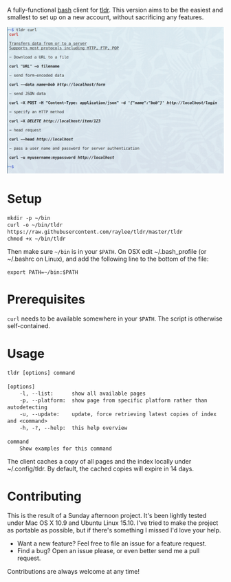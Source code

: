 A fully-functional [bash](https://en.wikipedia.org/wiki/Bash_%28Unix_shell%29) client for [tldr](https://github.com/rprieto/tldr/). This version aims to be the easiest and smallest to set up on a new account, without sacrificing any features.

![tldr screenshot](Screenshot.png?raw=true)

# Setup

	mkdir -p ~/bin
	curl -o ~/bin/tldr https://raw.githubusercontent.com/raylee/tldr/master/tldr
	chmod +x ~/bin/tldr

Then make sure `~/bin` is in your `$PATH`. On OSX edit ~/.bash_profile (or ~/.bashrc on Linux), and add the following line to the bottom of the file:

	export PATH=~/bin:$PATH

# Prerequisites

`curl` needs to be available somewhere in your `$PATH`. The script is otherwise self-contained.

# Usage
	tldr [options] command

	[options]
		-l, --list:      show all available pages
		-p, --platform:  show page from specific platform rather than autodetecting
		-u, --update:    update, force retrieving latest copies of index and <command>
		-h, -?, --help:  this help overview

	command
		Show examples for this command

The client caches a copy of all pages and the index locally under
~/.config/tldr. By default, the cached copies will expire in 14 days.

# Contributing

This is the result of a Sunday afternoon project. It's been lightly tested under Mac OS X 10.9 and Ubuntu Linux 15.10. I've tried to make the project as portable as possible, but if there's something I missed I'd love your help.

* Want a new feature? Feel free to file an issue for a feature request.
* Find a bug? Open an issue please, or even better send me a pull request.

Contributions are always welcome at any time!
